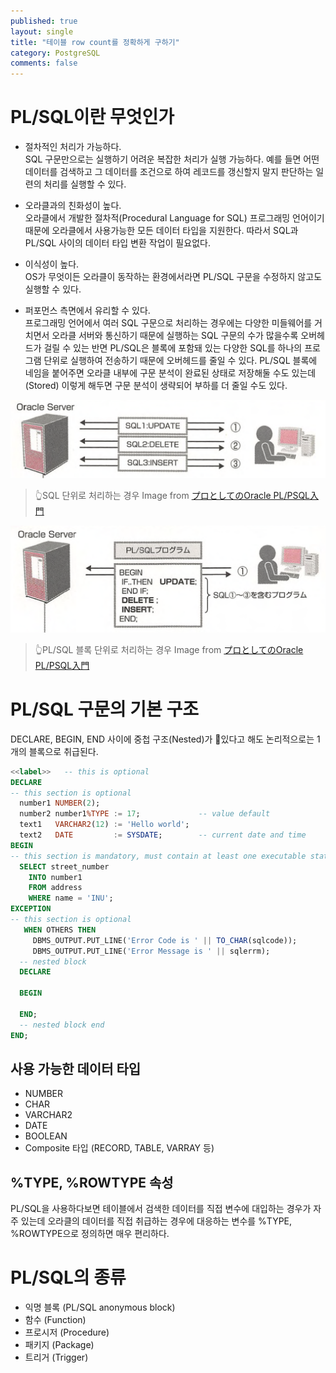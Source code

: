 ```yaml
---
published: true
layout: single
title: "테이블 row count를 정확하게 구하기"
category: PostgreSQL
comments: false
---
```



# PL/SQL이란 무엇인가 

* 절차적인 처리가 가능하다.  
SQL 구문만으로는 실행하기 어려운 복잡한 처리가 실행 가능하다. 예를 들면 어떤 데이터를 검색하고 그 데이터를 조건으로 하여 레코드를 갱신할지 말지 판단하는 일련의 처리를 실행할 수 있다.    

* 오라클과의 친화성이 높다.  
오라클에서 개발한 절차적(Procedural Language for SQL) 프로그래밍 언어이기 때문에 오라클에서 사용가능한 모든 데이터 타입을 지원한다. 따라서 SQL과 PL/SQL 사이의 데이터 타입 변환 작업이 필요없다. 

* 이식성이 높다.  
OS가 무엇이든 오라클이 동작하는 환경에서라면 PL/SQL 구문을 수정하지 않고도 실행할 수 있다. 

* 퍼포먼스 측면에서 유리할 수 있다.   
프로그래밍 언어에서 여러 SQL 구문으로 처리하는 경우에는 다양한 미들웨어를 거치면서 오라클 서버와 통신하기 때문에 실행하는 SQL 구문의 수가 많을수록 오버헤드가 걸릴 수 있는 반면  PL/SQL은 블록에 포함돼 있는 다양한 SQL를 하나의 프로그램 단위로 실행하여 전송하기 때문에 오버헤드를 줄일 수 있다. PL/SQL 블록에 네임을 붙어주면 오라클 내부에 구문 분석이 완료된 상태로 저장해둘 수도 있는데(Stored) 이렇게 해두면 구문 분석이 생략되어 부하를 더 줄일 수도 있다. 

 ![wal_segment_file](/assets/plsql1.png)
> 👆SQL 단위로 처리하는 경우 Image from [プロとしてのOracle PL/PSQL入門](https://www.amazon.co.jp/dp/B00QJINRLG/ref=dp-kindle-redirect?_encoding=UTF8&btkr=1)


 ![wal_segment_file](/assets/plsql2.png)
> 👆PL/SQL 블록 단위로 처리하는 경우 Image from [プロとしてのOracle PL/PSQL入門](https://www.amazon.co.jp/dp/B00QJINRLG/ref=dp-kindle-redirect?_encoding=UTF8&btkr=1)


# PL/SQL 구문의 기본 구조 
DECLARE, BEGIN, END 사이에 중첩 구조(Nested)가 있다고 해도 논리적으로는 1개의 블록으로 취급된다. 

```sql 
<<label>>   -- this is optional
DECLARE
-- this section is optional
  number1 NUMBER(2);
  number2 number1%TYPE := 17;             -- value default
  text1   VARCHAR2(12) := 'Hello world';
  text2   DATE         := SYSDATE;        -- current date and time
BEGIN
-- this section is mandatory, must contain at least one executable statement
  SELECT street_number
    INTO number1
    FROM address
    WHERE name = 'INU';
EXCEPTION
-- this section is optional
   WHEN OTHERS THEN
     DBMS_OUTPUT.PUT_LINE('Error Code is ' || TO_CHAR(sqlcode));
     DBMS_OUTPUT.PUT_LINE('Error Message is ' || sqlerrm);
  -- nested block 
  DECLARE
  
  BEGIN 
  
  END;
  -- nested block end 
END;
```

## 사용 가능한 데이터 타입
* NUMBER 
* CHAR
* VARCHAR2
* DATE
* BOOLEAN
* Composite 타입 (RECORD, TABLE, VARRAY 등)

## %TYPE, %ROWTYPE 속성 
PL/SQL을 사용하다보면 테이블에서 검색한 데이터를 직접 변수에 대입하는 경우가 자주 있는데 오라클의 데이터를 직접 취급하는 경우에 대응하는 변수를 %TYPE, %ROWTYPE으로 정의하면 매우 편리하다. 



# PL/SQL의 종류 

* 익명 블록 (PL/SQL anonymous block)
* 함수 (Function)
* 프로시저 (Procedure)
* 패키지 (Package)
* 트리거 (Trigger)

